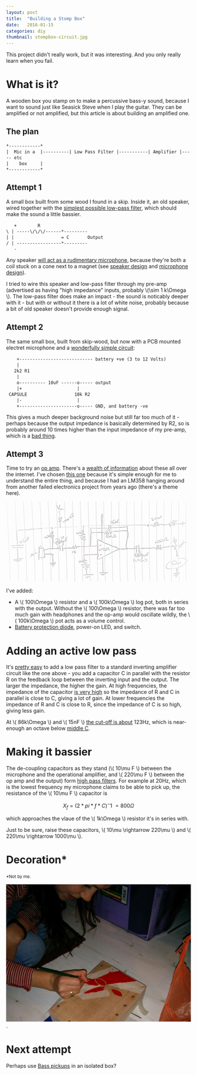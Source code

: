 ```yaml
---
layout: post
title:  "Building a Stomp Box"
date:   2016-01-15
categories: diy
thumbnail: stompbox-circuit.jpg
---
```


This project didn't really work, but it was interesting.  And you only really learn when you fail.

# What is it? #

A wooden box you stamp on to make a percussive bass-y sound, because I want to sound just like Seasick Steve when I play the guitar.  They can be amplified or not amplified, but this article is about building an amplified one.

## The plan ##

    *------------*
    |  Mic in a  |----------| Low Pass Filter |-----------| Amplifier |----- etc
    |    box     |
    *------------*

## Attempt 1 ##

A small box built from some wood I found in a skip.  Inside it, an old speaker, wired together with the [simplest possible low-pass filter](http://www.electronics-tutorials.ws/filter/filter_2.html), which should make the sound a little bassier.

       +        R
    \ | -----\/\/\/------*---------
    | |                  = C       Output
    / | -----------------*---------
       -

Any speaker [will act as a rudimentary microphone](http://www.zyra.org.uk/sp-mic.htm), because they're both a coil stuck on a cone next to a magnet (see [speaker design](https://en.wikipedia.org/wiki/Loudspeaker#Driver_design_-_Dynamic_loudspeakers) and [microphone design](https://en.wikipedia.org/wiki/Microphone#Dynamic_microphone)). 

I tried to wire this speaker and low-pass filter through my pre-amp (advertised as having "high impedance" inputs, probably \\(\sim 1 k\Omega \\).  The low-pass filter does make an impact - the sound is noticably deeper with it - but with or without it there is a lot of white noise, probably because a bit of old speaker doesn't provide enough signal.

## Attempt 2 ##

The same small box, built from skip-wood, but now with a PCB mounted electret microphone and a [wonderfully simple circuit](http://www.epanorama.net/circuits/microphone_powering.html):

        +---------------------------- battery +ve (3 to 12 Volts)
        |
       2k2 R1
        |
        o---------- 10uF ------o----- output
        |+                     |
     CAPSULE                  10k R2
        |-                     |
        +----------------------o----- GND, and battery -ve

This gives a much deeper background noise but still far too much of it - perhaps because the output impedance is basically determined by R2, so is probably around 10 times higher than the input impedance of my pre-amp, which is a [bad thing](https://www.soundonsound.com/sos/jan03/articles/impedanceworkshop.asp).

## Attempt 3 ##

Time to try an [op amp](https://en.wikipedia.org/wiki/Operational_amplifier).  There's a [wealth of information](http://123.physics.ucdavis.edu/week_1_files/opamps.pdf) about these all over the internet.  I've chosen [this one](https://lowvoltage.wordpress.com/2011/05/21/lm358-mic-amp/) because it's simple enough for me to understand the entire thing, and because I had an LM358 hanging around from another failed electronics project from years ago (there's a theme here).

![Circuit Diagram](/images/stompbox-circuit.jpg "Drawing this in ASCII was too much for me.")


I've added:

* A \\( 100\Omega \\) resistor and a \\( 100k\Omega \\) log pot, both in series with the output.  Without the \\( 100\Omega \\) resistor, there was far too much gain with headphones and the op-amp would oscillate wildly, the \\( 100k\Omega \\) pot acts as a volume control.
* [Battery protection diode](http://www.ti.com/lit/an/slva139/slva139.pdf), power-on LED, and switch.

# Adding an active low pass #

It's [pretty easy](http://www.electronics-tutorials.ws/filter/filter_5.html) to add a low pass filter to a standard inverting amplifier circuit like the one above - you add a capacitor C in parallel with the resistor R on the feedback loop between the inverting input and the output.  The larger the impedance, the higher the gain.  At high frequencies, the impedance of the capacitor [is very high](http://www.electronics-tutorials.ws/filter/filter_1.html) so the impedance of R and C in parallel is close to C, giving a lot of gain.  At lower frequencies the impedance of R and C is close to R, since the impedance of C is so high, giving less gain.

At \\( 86k\Omega \\) and \\( 15nF \\) [the cut-off is about](http://www.electronics-tutorials.ws/filter/filter_5.html) 123Hz, which is near-enough an octave below [middle C](http://www.phy.mtu.edu/~suits/notefreqs.html).

# Making it bassier #

The de-coupling capacitors as they stand (\\( 10\mu F \\) between the microphone and the operational amplifier, and \\( 220\mu F \\) between the op amp and the output) form [high pass filters](http://www.electronics-tutorials.ws/filter/filter_3.html).  For example at 20Hz, which is the lowest frequency my microphone claims to be able to pick up, the resistance of the \\( 10\mu F \\) capacitor is

$$ X_f = (2 * pi * f * C)^-1 ~= 800 \Omega $$

which approaches the vlaue of the \\( 1k\Omega \\) resistor it's in series with.

Just to be sure, raise these capacitors, \\( 10\mu \rightarrow 220\mu \\) and \\( 220\mu \rightarrow 1000\mu \\).


# Decoration* #

<small>*Not by me.</small>

![Decoration](/images/stompbox-decoration.jpg).

# Next attempt #

Perhaps use [Bass pickups](http://diyguitar.ca/diy-gears/p-bass-stomp-box/) in an isolated box?